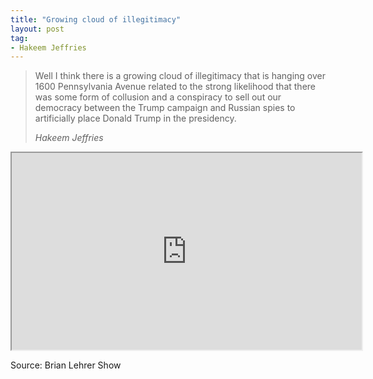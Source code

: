 ```yaml
---
title: "Growing cloud of illegitimacy"
layout: post
tag:
- Hakeem Jeffries
---
```


> Well I think there is a growing cloud of illegitimacy that is hanging over 1600 Pennsylvania Avenue related to the strong likelihood that there was some form of collusion and a conspiracy to sell out our democracy between the Trump campaign and Russian spies to artificially place Donald Trump in the presidency.
>
> <cite>Hakeem Jeffries</cite>

<iframe width="560" height="315" src="https://www.youtube.com/embed/fmuVII0VjfE" title="Hakeem Jeffries"></iframe>

Source: Brian Lehrer Show

